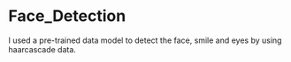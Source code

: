 # Face_Detection
I used a pre-trained data model to detect the face, smile and eyes by using haarcascade data.

